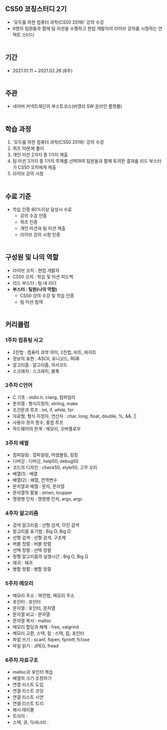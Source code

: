 ## CS50 코칭스터디 2기
- '모두를 위한 컴퓨터 과학(CS50 2019)' 강의 수강
- 6명의 팀원들과 함께 팀 미션을 수행하고 현업 개발자의 라이브 강의를 시청하는 언택트 스터디<br><br>

## 기간
- 2021.01.11 ~ 2021.02.26 (6주)<br><br>

## 주관
- 네이버 커넥트재단의 부스트코스(비영리 SW 온라인 플랫폼)<br><br>

## 학습 과정
1. '모두를 위한 컴퓨터 과학(CS50 2019)' 강의 수강
2. 퀴즈 10문제 풀이
3. 개인 미션 2가지 중 1가지 제출
4. 팀 미션 3가지 중 1가지 주제를 선택하여 팀원들과 함께 토의한 결과를 리드 부스터가 CS50 코치에게 제출
5. 라이브 강의 시청 <br><br>


## 수료 기준
- 학습 인증 80%이상 달성시 수료
  - 강의 수강 인증
  - 퀴즈 인증
  - 개인 미션과 팀 미션 제출
  - 라이브 강의 시청 인증<br><br>
    

## 구성원 및 나의 역할
- 라이브 코치 : 현업 개발자
- CS50 코치 : 학습 및 미션 피드백
- 리드 부스터 : 팀 내 리더
- **부스터 : 팀원(나의 역할)**
    - CS50 강의 수강 및 학습 인증
    - 팀 미션 참여<br><br>

## 커리큘럼
### 1주차 컴퓨팅 사고
- 2진법 : 컴퓨터 과학 의미, 2진법, 비트, 바이트
- 정보의 표현 : ASCII, 유니코드, RGB
- 알고리즘 : 알고리즘, 의사코드
- 스크래치 : 스크래치, 블록
### 2주차 C언어
- C 기초 : stdio.h, clang, 컴파일러
- 문자열 : 형식지정자, striing, make
- 조건문과 루프 : int, if, while, for
- 자료형, 형식 지정자, 연산자 : char, long, float, double, %, &&, ||
- 사용자 정의 함수, 중첩 루프 
- 하드웨어의 한계 : 메모리, 오버플로우 
### 3주차 배열
- 컴파일링 : 컴파일링, 어셈블링, 링킹
- 디버깅 : 디버깅, help50, debug50
- 코드의 디자인 : check50, style50, 고무 오리
- 배열(1) : 배열
- 배열(2) : 배열, 전역변수
- 문자열과 배열 :  문자, 문자열
- 문자열의 활용 : strien, toupper
- 명령행 인자 : 명령행 인자, argv, argc
### 4주차 알고리즘
- 검색 알고리즘 : 선형 검색, 이진 검색
- 알고리즘 표기법 : Big O, Big Ω
- 선형 검색 : 선형 검색, 구조체
- 버블 정렬 : 버블 정렬
- 선택 정렬 : 선택 정렬
- 정형 알고리즘의 실행시간 : Big O, Big Ω
- 재귀 : 재귀
- 병합 정렬 : 병합 정렬
### 5주차 메모리
- 메모리 주소 : 16진법, 메모리 주소
- 포인터 : 포인터
- 문자열 : 포인터, 문자열
- 문자열 비교 : 문자열
- 문자열 복사 : malloc
- 메모리 할당과 해제 : free, valgrind
- 메모리 교환, 스택, 힙 : 스택, 힙, 포인터
- 파일 쓰기 : scanf, fopen, fprintf, fclose
- 파일 읽기 : JPEG, fread

### 6주차 자료구조
- malloc과 포인터 복습
- 배열의 크기 조정하기
- 연결 리스트 도입
- 연결 리스트 코딩
- 연결 리스트 시연
- 연결 리스트 트리
- 해시 테이블 
- 트라이 : 
- 스택, 큐, 딕셔너리 : 
   


